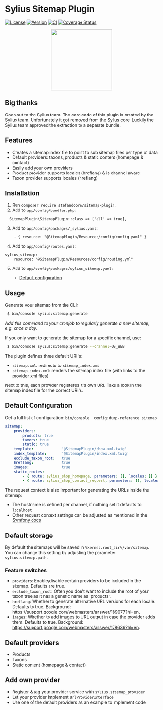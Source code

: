 # Sylius Sitemap Plugin

[![License](https://img.shields.io/packagist/l/stefandoorn/sitemap-plugin.svg)](https://packagist.org/packages/stefandoorn/sitemap-plugin)
[![Version](https://img.shields.io/packagist/v/stefandoorn/sitemap-plugin.svg)](https://packagist.org/packages/stefandoorn/sitemap-plugin)
[![CI](https://github.com/stefandoorn/sitemap-plugin/workflows/CI/badge.svg)](http://github.com/stefandoorn/sitemap-plugin/actions)
[![Coverage Status](https://coveralls.io/repos/github/stefandoorn/sitemap-plugin/badge.svg?branch=master)](https://coveralls.io/github/stefandoorn/sitemap-plugin?branch=master)

<p align="center"><a href="https://sylius.com/plugins/" target="_blank"><img src="https://sylius.com/assets/badge-approved-by-sylius.png" width="200"></a></p>

## Big thanks

Goes out to the Sylius team. The core code of this plugin is created by the Sylius team.
Unfortunately it got removed from the Sylius core. Luckily the Sylius team approved the 
extraction to a separate bundle.

## Features

* Creates a sitemap index file to point to sub sitemap files per type of data
* Default providers: taxons, products & static content (homepage & contact)
* Easily add your own providers
* Product provider supports locales (hreflang) & is channel aware
* Taxon provider supports locales (hreflang)

## Installation

1. Run `composer require stefandoorn/sitemap-plugin`.
2. Add to `app/config/bundles.php`:

```
  SitemapPlugin\SitemapPlugin::class => ['all' => true],
```

3. Add to `app/config/packages/_sylius.yaml`: 

```
    - { resource: "@SitemapPlugin/Resources/config/config.yaml" }
```

4. Add to `app/config/routes.yaml`: 

```
sylius_sitemap:
    resource: "@SitemapPlugin/Resources/config/routing.yml"
```

5. Add to `app/config/packages/sylius_sitemap.yaml`: 

   -  [Default configuration](#default-configuration)


## Usage

Generate your sitemap from the CLI:

```bash
 $ bin/console sylius:sitemap:generate
```

*Add this command to your cronjob to regularly generate a new sitemap, e.g. once a day.*

If you only want to generate the sitemap for a specific channel, use:

```bash
 $ bin/console sylius:sitemap:generate --channel=US_WEB
```

The plugin defines three default URI's:

* `sitemap.xml`: redirects to `sitemap_index.xml`
* `sitemap_index.xml`: renders the sitemap index file (with links to the provider xml files)

Next to this, each provider registeres it's own URI. Take a look in the sitemap index file for the correct URI's.

## Default Configuration

Get a full list of configuration: `bin/console  config:dump-reference sitemap`

```yaml
sitemap:
    providers:
        products: true
        taxons: true
        static: true
    template:             '@SitemapPlugin/show.xml.twig'
    index_template:       '@SitemapPlugin/index.xml.twig'
    exclude_taxon_root:   true
    hreflang:             true
    images:               true
    static_routes:
        - { route: sylius_shop_homepage, parameters: [], locales: [] }
        - { route: sylius_shop_contact_request, parameters: [], locales: [] }
```

The request context is also important for generating the URLs inside the sitemap:

* The hostname is defined per channel, if nothing set it defaults to `localhost`
* Other request context settings can be adjusted as mentioned in the [Symfony docs](https://symfony.com/doc/current/routing.html#generating-urls-in-commands)

## Default storage

By default the sitemaps will be saved in `%kernel.root_dir%/var/sitemap`. You can change this setting 
by adjusting the parameter `sylius.sitemap.path`.

### Feature switches

* `providers`: Enable/disable certain providers to be included in the sitemap. Defaults are true.
* `exclude_taxon_root`: Often you don't want to include the root of your taxon tree as it has a generic name as 'products'.
* `hreflang`: Whether to generate alternative URL versions for each locale. Defaults to true. Background: https://support.google.com/webmasters/answer/189077?hl=en.
* `images`: Whether to add images to URL output in case the provider adds them. Defaults to true. Background: https://support.google.com/webmasters/answer/178636?hl=en.

## Default providers

* Products
* Taxons
* Static content (homepage & contact)

## Add own provider

* Register & tag your provider service with `sylius.sitemap_provider`
* Let your provider implement `UrlProviderInterface`
* Use one of the default providers as an example to implement code
